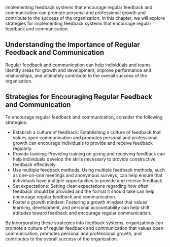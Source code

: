 
Implementing feedback systems that encourage regular feedback and communication can promote personal and professional growth and contribute to the success of the organization. In this chapter, we will explore strategies for implementing feedback systems that encourage regular feedback and communication.

Understanding the Importance of Regular Feedback and Communication
------------------------------------------------------------------

Regular feedback and communication can help individuals and teams identify areas for growth and development, improve performance and relationships, and ultimately contribute to the overall success of the organization.

Strategies for Encouraging Regular Feedback and Communication
-------------------------------------------------------------

To encourage regular feedback and communication, consider the following strategies:

* Establish a culture of feedback: Establishing a culture of feedback that values open communication and promotes personal and professional growth can encourage individuals to provide and receive feedback regularly.
* Provide training: Providing training on giving and receiving feedback can help individuals develop the skills necessary to provide constructive feedback effectively.
* Use multiple feedback methods: Using multiple feedback methods, such as one-on-one meetings and anonymous surveys, can help ensure that individuals have multiple opportunities to provide and receive feedback.
* Set expectations: Setting clear expectations regarding how often feedback should be provided and the format it should take can help encourage regular feedback and communication.
* Foster a growth mindset: Fostering a growth mindset that values learning, development, and personal accountability can help shift attitudes toward feedback and encourage regular communication.

By incorporating these strategies into feedback systems, organizations can promote a culture of regular feedback and communication that values open communication, promotes personal and professional growth, and contributes to the overall success of the organization.
